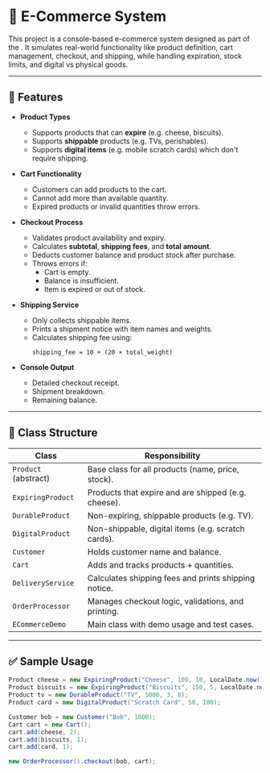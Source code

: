 # 🛒 E-Commerce System 

This project is a console-based e-commerce system designed as part of the . It simulates real-world functionality like product definition, cart management, checkout, and shipping, while handling expiration, stock limits, and digital vs physical goods.

---

## 🚀 Features

- **Product Types**
  - Supports products that can **expire** (e.g. cheese, biscuits).
  - Supports **shippable** products (e.g. TVs, perishables).
  - Supports **digital items** (e.g. mobile scratch cards) which don't require shipping.

- **Cart Functionality**
  - Customers can add products to the cart.
  - Cannot add more than available quantity.
  - Expired products or invalid quantities throw errors.

- **Checkout Process**
  - Validates product availability and expiry.
  - Calculates **subtotal**, **shipping fees**, and **total amount**.
  - Deducts customer balance and product stock after purchase.
  - Throws errors if:
    - Cart is empty.
    - Balance is insufficient.
    - Item is expired or out of stock.

- **Shipping Service**
  - Only collects shippable items.
  - Prints a shipment notice with item names and weights.
  - Calculates shipping fee using:
    ```
    shipping_fee = 10 + (20 × total_weight)
    ```

- **Console Output**
  - Detailed checkout receipt.
  - Shipment breakdown.
  - Remaining balance.

---

## 🧱 Class Structure

| Class | Responsibility |
|-------|----------------|
| `Product` (abstract) | Base class for all products (name, price, stock). |
| `ExpiringProduct` | Products that expire and are shipped (e.g. cheese). |
| `DurableProduct` | Non-expiring, shippable products (e.g. TV). |
| `DigitalProduct` | Non-shippable, digital items (e.g. scratch cards). |
| `Customer` | Holds customer name and balance. |
| `Cart` | Adds and tracks products + quantities. |
| `DeliveryService` | Calculates shipping fees and prints shipping notice. |
| `OrderProcessor` | Manages checkout logic, validations, and printing. |
| `ECommerceDemo` | Main class with demo usage and test cases. |

---

## ✅ Sample Usage

```java
Product cheese = new ExpiringProduct("Cheese", 100, 10, LocalDate.now().plusDays(3), 0.4);
Product biscuits = new ExpiringProduct("Biscuits", 150, 5, LocalDate.now().plusDays(2), 0.7);
Product tv = new DurableProduct("TV", 5000, 3, 8);
Product card = new DigitalProduct("Scratch Card", 50, 100);

Customer bob = new Customer("Bob", 1000);
Cart cart = new Cart();
cart.add(cheese, 2);
cart.add(biscuits, 1);
cart.add(card, 1);

new OrderProcessor().checkout(bob, cart);
